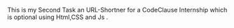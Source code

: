 This is my Second Task an URL-Shortner for a CodeClause Internship which is optional using Html,CSS and Js .
